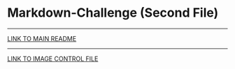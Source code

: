# Markdown-Challenge (Second File)
***
[LINK TO MAIN README](README.md)
***
[LINK TO IMAGE CONTROL FILE]( /images/AboutImages.md)

